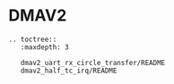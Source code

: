 # DMAV2

```{eval-rst}
.. toctree::
   :maxdepth: 3

   dmav2_uart_rx_circle_transfer/README
   dmav2_half_tc_irq/README

```